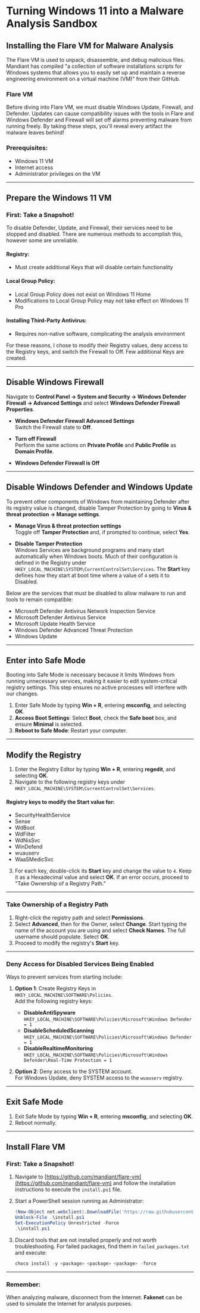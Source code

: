 # Turning Windows 11 into a Malware Analysis Sandbox

## Installing the Flare VM for Malware Analysis
The Flare VM is used to unpack, disassemble, and debug malicious files. Mandiant has compiled "a collection of software installations scripts for Windows systems that allows you to easily set up and maintain a reverse engineering environment on a virtual machine (VM)" from their GitHub.

### Flare VM
Before diving into Flare VM, we must disable Windows Update, Firewall, and Defender. Updates can cause compatibility issues with the tools in Flare and Windows Defender and Firewall will set off alarms preventing malware from running freely. By taking these steps, you'll reveal every artifact the malware leaves behind!

### Prerequisites:
- Windows 11 VM
- Internet access
- Administrator privileges on the VM

---

## Prepare the Windows 11 VM

### First: Take a Snapshot!
To disable Defender, Update, and Firewall, their services need to be stopped and disabled. There are numerous methods to accomplish this, however some are unreliable.

#### Registry:
- Must create additional Keys that will disable certain functionality

#### Local Group Policy:
- Local Group Policy does not exist on Windows 11 Home
- Modifications to Local Group Policy may not take effect on Windows 11 Pro

#### Installing Third-Party Antivirus:
- Requires non-native software, complicating the analysis environment

For these reasons, I chose to modify their Registry values, deny access to the Registry keys, and switch the Firewall to Off. Few additional Keys are created.

---

## Disable Windows Firewall
Navigate to **Control Panel → System and Security → Windows Defender Firewall → Advanced Settings** and select **Windows Defender Firewall Properties**.

- **Windows Defender Firewall Advanced Settings**  
Switch the Firewall state to **Off**.

- **Turn off Firewall**  
Perform the same actions on **Private Profile** and **Public Profile** as **Domain Profile**.

- **Windows Defender Firewall is Off**

---

## Disable Windows Defender and Windows Update
To prevent other components of Windows from maintaining Defender after its registry value is changed, disable Tamper Protection by going to **Virus & threat protection → Manage settings**.

- **Manage Virus & threat protection settings**  
Toggle off **Tamper Protection** and, if prompted to continue, select **Yes**.

- **Disable Tamper Protection**  
Windows Services are background programs and many start automatically when Windows boots. Much of their configuration is defined in the Registry under `HKEY_LOCAL_MACHINE\SYSTEM\CurrentControlSet\Services`. The **Start** key defines how they start at boot time where a value of `4` sets it to Disabled.

Below are the services that must be disabled to allow malware to run and tools to remain compatible:
- Microsoft Defender Antivirus Network Inspection Service
- Microsoft Defender Antivirus Service
- Microsoft Update Health Service
- Windows Defender Advanced Threat Protection
- Windows Update

---

## Enter into Safe Mode
Booting into Safe Mode is necessary because it limits Windows from running unnecessary services, making it easier to edit system-critical registry settings. This step ensures no active processes will interfere with our changes.

1. Enter Safe Mode by typing **Win + R**, entering **msconfig**, and selecting **OK**.
2. **Access Boot Settings**: Select **Boot**, check the **Safe boot** box, and ensure **Minimal** is selected.
3. **Reboot to Safe Mode**: Restart your computer.

---

## Modify the Registry
1. Enter the Registry Editor by typing **Win + R**, entering **regedit**, and selecting **OK**.
2. Navigate to the following registry keys under `HKEY_LOCAL_MACHINE\SYSTEM\CurrentControlSet\Services`.

#### Registry keys to modify the Start value for:
- SecurityHealthService
- Sense
- WdBoot
- WdFilter
- WdNisSvc
- WinDefend
- wuauserv
- WaaSMedicSvc

3. For each key, double-click its **Start** key and change the value to `4`. Keep it as a Hexadecimal value and select **OK**. If an error occurs, proceed to "Take Ownership of a Registry Path."

---

### Take Ownership of a Registry Path
1. Right-click the registry path and select **Permissions**.
2. Select **Advanced**, then for the Owner, select **Change**. Start typing the name of the account you are using and select **Check Names**. The full username should populate. Select **OK**.
3. Proceed to modify the registry's **Start** key.

---

### Deny Access for Disabled Services Being Enabled
Ways to prevent services from starting include:
1. **Option 1**: Create Registry Keys in `HKEY_LOCAL_MACHINE\SOFTWARE\Policies`.  
   Add the following registry keys:
   - **DisableAntiSpyware**  
     `HKEY_LOCAL_MACHINE\SOFTWARE\Policies\Microsoft\Windows Defender = 1`
   - **DisableScheduledScanning**  
     `HKEY_LOCAL_MACHINE\SOFTWARE\Policies\Microsoft\Windows Defender = 1`
   - **DisableRealtimeMonitoring**  
     `HKEY_LOCAL_MACHINE\SOFTWARE\Policies\Microsoft\Windows Defender\Real-Time Protection = 1`

2. **Option 2**: Deny access to the SYSTEM account.  
   For Windows Update, deny SYSTEM access to the `wuauserv` registry.

---

## Exit Safe Mode
1. Exit Safe Mode by typing **Win + R**, entering **msconfig**, and selecting **OK**.
2. Reboot normally.

---

## Install Flare VM
### First: Take a Snapshot!
1. Navigate to [https://github.com/mandiant/flare-vm](https://github.com/mandiant/flare-vm) and follow the installation instructions to execute the `install.ps1` file.
2. Start a PowerShell session running as Administrator:
   ```powershell
   (New-Object net.webclient).DownloadFile('https://raw.githubusercontent.com/mandiant/flare-vm/main/install.ps1',"$([Environment]::GetFolderPath('Desktop'))\install.ps1")
   Unblock-File .\install.ps1
   Set-ExecutionPolicy Unrestricted -Force
   .\install.ps1
   ```

3. Discard tools that are not installed properly and not worth troubleshooting. For failed packages, find them in `failed_packages.txt` and execute:
   ```powershell
   choco install -y <package> <package> <package> -force
   ```

---

### Remember:
When analyzing malware, disconnect from the Internet. **Fakenet** can be used to simulate the Internet for analysis purposes.
